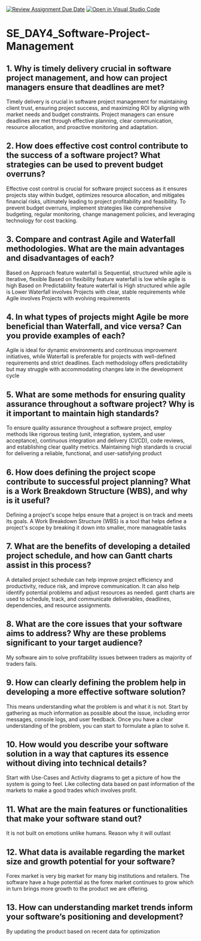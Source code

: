 [![Review Assignment Due Date](https://classroom.github.com/assets/deadline-readme-button-22041afd0340ce965d47ae6ef1cefeee28c7c493a6346c4f15d667ab976d596c.svg)](https://classroom.github.com/a/9pw6JKcu)
[![Open in Visual Studio Code](https://classroom.github.com/assets/open-in-vscode-2e0aaae1b6195c2367325f4f02e2d04e9abb55f0b24a779b69b11b9e10269abc.svg)](https://classroom.github.com/online_ide?assignment_repo_id=18705757&assignment_repo_type=AssignmentRepo)
# SE_DAY4_Software-Project-Management
## 1. Why is timely delivery crucial in software project management, and how can project managers ensure that deadlines are met?
Timely delivery is crucial in software project management for maintaining client trust, ensuring project success, and maximizing ROI by aligning with market needs and budget constraints. Project managers can ensure deadlines are met through effective planning, clear communication, resource allocation, and proactive monitoring and adaptation. 
## 2. How does effective cost control contribute to the success of a software project? What strategies can be used to prevent budget overruns?
Effective cost control is crucial for software project success as it ensures projects stay within budget, optimizes resource allocation, and mitigates financial risks, ultimately leading to project profitability and feasibility. To prevent budget overruns, implement strategies like comprehensive budgeting, regular monitoring, change management policies, and leveraging technology for cost tracking. 
## 3. Compare and contrast Agile and Waterfall methodologies. What are the main advantages and disadvantages of each?
Based on Approach feature waterfall is Sequential, structured while agile is Iterative, flexible
Based on flexibility feature waterfall is low  while agile is high
Based on Predictability feature waterfall is High structured while agile is Lower
Waterfall involves Projects with clear, stable requirements while Agile involves Projects with evolving requirements
## 4. In what types of projects might Agile be more beneficial than Waterfall, and vice versa? Can you provide examples of each?
Agile is ideal for dynamic environments and continuous improvement initiatives, while Waterfall is preferable for projects with well-defined requirements and strict deadlines. Each methodology offers predictability but may struggle with accommodating changes late in the development cycle
## 5. What are some methods for ensuring quality assurance throughout a software project? Why is it important to maintain high standards?
To ensure quality assurance throughout a software project, employ methods like rigorous testing (unit, integration, system, and user acceptance), continuous integration and delivery (CI/CD), code reviews, and establishing clear quality metrics. Maintaining high standards is crucial for delivering a reliable, functional, and user-satisfying product
## 6. How does defining the project scope contribute to successful project planning? What is a Work Breakdown Structure (WBS), and why is it useful?
Defining a project's scope helps ensure that a project is on track and meets its goals. A Work Breakdown Structure (WBS) is a tool that helps define a project's scope by breaking it down into smaller, more manageable tasks
## 7. What are the benefits of developing a detailed project schedule, and how can Gantt charts assist in this process?
A detailed project schedule can help improve project efficiency and productivity, reduce risk, and improve communication. It can also help identify potential problems and adjust resources as needed.  gantt charts are used to schedule, track, and communicate deliverables, deadlines, dependencies, and resource assignments. 
## 8. What are the core issues that your software aims to address? Why are these problems significant to your target audience?
My software aim to solve profitability issues between traders as majority of traders fails.
## 9. How can clearly defining the problem help in developing a more effective software solution?
This means understanding what the problem is and what it is not. Start by gathering as much information as possible about the issue, including error messages, console logs, and user feedback. Once you have a clear understanding of the problem, you can start to formulate a plan to solve it.
## 10. How would you describe your software solution in a way that captures its essence without diving into technical details?
Start with Use-Cases and Activity diagrams to get a picture of how the system is going to feel. Like collecting data based on past information of the markets to make a good trades which involves profit.
## 11. What are the main features or functionalities that make your software stand out?
It is not built on emotions unlike humans. Reason why it will outlast
## 12. What data is available regarding the market size and growth potential for your software?
Forex market is very big market for many big institutions and retailers. The software have a huge potential as the forex market continues to grow which in turn brings more growth to the product we are offering.
## 13. How can understanding market trends inform your software’s positioning and development?
By updating the product based on recent data for optimization 
